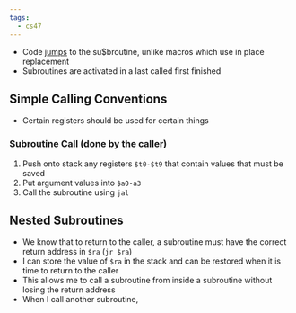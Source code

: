 ```yaml
---
tags:
  - cs47
---
```

 - Code [jumps](Comparison,%20Branch,%20and%20Jump.md) to the su$broutine, unlike macros which use in place replacement
 - Subroutines are activated in a last called first finished
## Simple Calling Conventions
- Certain registers should be used for certain things
### Subroutine Call (done by the caller)
1. Push onto stack any registers `$t0-$t9` that contain values that must be saved
2. Put argument values into `$a0-a3`
3. Call the subroutine using `jal`
## Nested Subroutines
- We know that to return to the caller, a subroutine must have the correct return address in `$ra` (`jr $ra`)
- I can store the value of `$ra` in the stack and can be restored when it is time to return to the caller
- This allows me to call a subroutine from inside a subroutine without losing the return address
- When I call another subroutine,